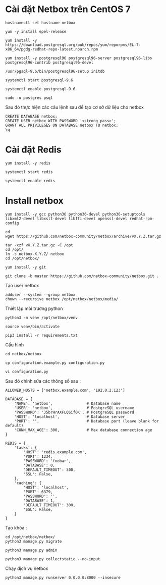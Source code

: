 # Cài đặt Netbox trên CentOS 7 

```
hostnamectl set-hostname netbox
```

```
yum -y install epel-release
```


```
yum install -y https://download.postgresql.org/pub/repos/yum/reporpms/EL-7-x86_64/pgdg-redhat-repo-latest.noarch.rpm
```

```
yum install -y postgresql96 postgresql96-server postgresql96-libs postgresql96-contrib postgresql96-devel
``` 

```
/usr/pgsql-9.6/bin/postgresql96-setup initdb
```

```
systemctl start postgresql-9.6
```

```
systemctl enable postgresql-9.6
```

```
sudo -u postgres psql
```
Sau đó thực hiện các câu lệnh sau để tạo cơ sở dữ liệu cho netbox

```
CREATE DATABASE netbox;
CREATE USER netbox WITH PASSWORD '<strong_pass>';
GRANT ALL PRIVILEGES ON DATABASE netbox TO netbox;
\q
```


# Cài đặt Redis

```
yum install -y redis
```
```
systemctl start redis
```

```
systemctl enable redis
```


# Install netbox 

```
yum install -y gcc python36 python36-devel python36-setuptools libxml2-devel libxslt-devel libffi-devel openssl-devel redhat-rpm-config
```

```
cd
wget https://github.com/netbox-community/netbox/archive/vX.Y.Z.tar.gz
```

```
tar -xzf vX.Y.Z.tar.gz -C /opt
cd /opt/
ln -s netbox-X.Y.Z/ netbox
cd /opt/netbox/
```

```
yum install -y git
```
```
git clone -b master https://github.com/netbox-community/netbox.git .
```

Tạo user netbox 

```
adduser --system --group netbox
chown --recursive netbox /opt/netbox/netbox/media/
```

Thiết lập môi trường python 


```
python3 -m venv /opt/netbox/venv
```


```
source venv/bin/activate

pip3 install -r requirements.txt
```


Cấu hình

```
cd netbox/netbox
```
```
cp configuration.example.py configuration.py
```

```
vi configuration.py
```

Sau đó chỉnh sửa các thông số sau : 
```
ALLOWED_HOSTS = ['netbox.example.com', '192.0.2.123']
```
```
DATABASE = {
    'NAME': 'netbox',               # Database name
    'USER': 'netbox',               # PostgreSQL username
    'PASSWORD': 'J5brHrAXFLQSif0K', # PostgreSQL password
    'HOST': 'localhost',            # Database server
    'PORT': '',                     # Database port (leave blank for default)
    'CONN_MAX_AGE': 300,            # Max database connection age
}
```

```
REDIS = {
    'tasks': {
        'HOST': 'redis.example.com',
        'PORT': 1234,
        'PASSWORD': 'foobar',
        'DATABASE': 0,
        'DEFAULT_TIMEOUT': 300,
        'SSL': False,
    },
    'caching': {
        'HOST': 'localhost',
        'PORT': 6379,
        'PASSWORD': '',
        'DATABASE': 1,
        'DEFAULT_TIMEOUT': 300,
        'SSL': False,
    }
}
```
Tạo khóa : 



```
cd /opt/netbox/netbox/
python3 manage.py migrate
```


```
python3 manage.py admin
```


```
python3 manage.py collectstatic --no-input
```

Chạy dịch vụ netbox

```
python3 manage.py runserver 0.0.0.0:8000 --insecure
```

